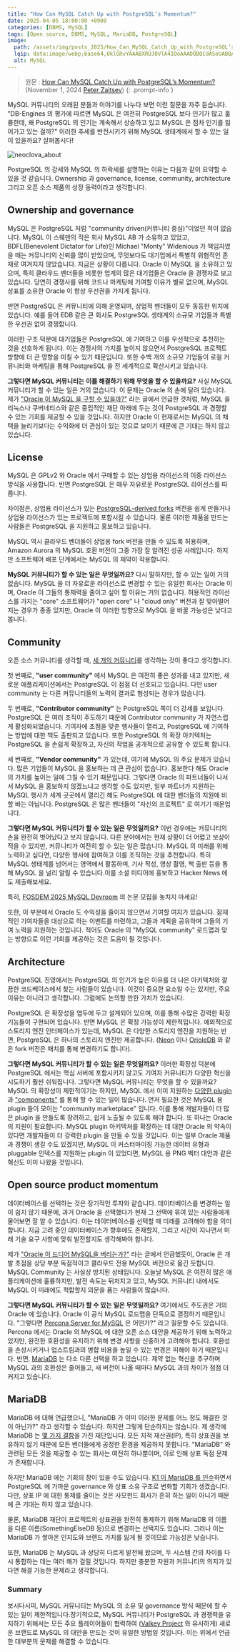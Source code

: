 ```yaml
---
title: "How Can MySQL Catch Up with PostgreSQL’s Momentum?"
date: 2025-04-05 18:00:00 +0900
categories: [DBMS, MySQL]
tags: [Open source, DBMS, MySQL, MariaDB, PostgreSQL]
image:
  path: /assets/img/posts_2025/How_Can_MySQL_Catch_Up_with_PostgreSQL’s_Momentum-thumbnail.jpg
  lqip: data:image/webp;base64,UklGRvYAAABXRUJQVlA4IOoAAADQBQCdASoUABQAPm0ukkYkIqGhKA1QgA2JQBOmUGdDLVSvA97ww5fMTrnNRFfNyZk8WevW7eCAAP7+Jc5XELECMSii3v4JAZtmOiJCiH8sZrfh+f2CrlZjg8+Yyzhptvfys6MFNagen8KJ5zvPZlviEQ67nG1l+dydspffLDQLkf9dOQwMxYatf9jFuRbKnp6AAfnx1QjSKRLKOktPCEghS8sbeKPB+R+Ud0ZVuMvu7f/ycEh0qqfL69yEB
  alt: MySQL
---
```


> 원문 : <a href="https://www.percona.com/blog/how-can-mysql-catch-up-with-postgresqls-momentum/" target="_blank">How Can MySQL Catch Up with PostgreSQL’s Momentum?</a> (November 1, 2024 <a href="https://www.percona.com/blog/author/pz/" target="_blank">Peter Zaitsev</a>)
{: .prompt-info }

MySQL 커뮤니티의 오래된 분들과 이야기를 나누다 보면 이런 질문을 자주 듣습니다. "DB-Engines 의 평가에 따르면 MySQL 은 여전히 PostgreSQL 보다 인기가 많고 훌륭한데, 왜 PostgreSQL 의 인기는 계속해서 상승하고 있고 MySQL 은 점차 인기를 잃어가고 있는 걸까?" 이러한 추세를 반전시키기 위해 MySQL 생태계에서 할 수 있는 일이 있을까요? 살펴봅시다!

 ![neoclova_about](/assets/img/posts_2025/How_Can_MySQL_Catch_Up_with_PostgreSQL’s_Momentum.png)

PostgreSQL 의 강세와 MySQL 의 하락세를 설명하는 이유는 다음과 같이 요약할 수 있을 것 같습니다. Ownership 과 governance, license, community, architecture 그리고 오픈 소스 제품의 성장 동력이라고 생각합니다.


## Ownership and governance
MySQL 은 PostgreSQL 처럼 "community driven(커뮤니티 중심)"이었던 적이 없습니다. MySQL 이 스웨덴의 작은 회사 MySQL AB 가 소유하고 있었고, BDFL(Benevolent Dictator for Life)인 Michael "Monty" Widenious 가 책임자였을 때는 커뮤니티의 신뢰를 많이 받았으며, 무엇보다도 대기업에서 특별히 위협적인 존재로 여겨지지 않았습니다. 지금은 상황이 다릅니다. Oracle 이 MySQL 을 소유하고 있으며, 특히 클라우드 벤더들을 비롯한 업계의 많은 대기업들은 Oracle 을 경쟁자로 보고 있습니다. 당연히 경쟁사를 위해 코드나 마케팅에 기여할 이유가 별로 없으며, MySQL 상표를 소유한 Oracle 이 항상 우선권을 가지게 됩니다.

반면 PostgreSQL 은 커뮤니티에 의해 운영되며, 상업적 벤더들이 모두 동등한 위치에 있습니다. 예를 들어 EDB 같은 큰 회사도 PostgreSQL 생태계의 소규모 기업들과 특별한 우선권 없이 경쟁합니다.

이러한 구조 덕분에 대기업들은 PostgreSQL 에 기여하고 이를 우선적으로 추천하는 것을 선호하게 됩니다. 이는 경쟁사의 가치를 높이지 않으면서 PostgreSQL 프로젝트 방향에 더 큰 영향을 미칠 수 있기 때문입니다. 또한 수백 개의 소규모 기업들이 로컬 커뮤니티와 마케팅을 통해 PostgreSQL 을 전 세계적으로 확산시키고 있습니다.

<b>그렇다면 MySQL 커뮤니티는 이를 해결하기 위해 무엇을 할 수 있을까요?</b> 사실 MySQL 커뮤니티가 할 수 있는 일은 거의 없습니다. 이 문제는 Oracle 의 손에 달려 있습니다. 제가 <a href="https://www.percona.com/blog/can-oracle-save-mysql/" target="_blank">"Oracle 이 MySQL 을 구할 수 있을까?"</a> 라는 글에서 언급한 것처럼, MySQL 을 리눅스나 쿠버네티스와 같은 중립적인 재단 아래에 두는 것이 PostgreSQL 과 경쟁할 수 있는 기회를 제공할 수 있을 것입니다. 하지만 Oracle 이 현재로서는 MySQL  의 채택을 늘리기보다는 수익화에 더 관심이 있는 것으로 보이기 때문에 큰 기대는 하지 않고 있습니다.


## License
MySQL 은 GPLv2 와 Oracle 에서 구매할 수 있는 상업용 라이선스의 이중 라이선스 방식을 사용합니다. 반면 PostgreSQL 은 매우 자유로운 PostgreSQL 라이선스를 따릅니다.

차이점은, 상업용 라이선스가 있는 <a href="https://wiki.postgresql.org/wiki/PostgreSQL_derived_databases" target="_blank">PostgreSQL-derived forks</a> 버전을 쉽게 만들거나 상업용 라이선스가 있는 프로젝트에 포함시킬 수 있습니다. 물론 이러한 제품을 만드는 사람들은 PostgreSQL 을 지원하고 홍보하고 있습니다.

MySQL 역시 클라우드 벤더들이 상업용 fork 버전을 만들 수 있도록 허용하며, Amazon Aurora 의 MySQL 호환 버전이 그중 가장 잘 알려진 성공 사례입니다. 하지만 소프트웨어 배포 단계에서는 MySQL 의 제약이 작용합니다.

<b>MySQL 커뮤니티가 할 수 있는 일은 무엇일까요?</b> 다시 말하지만, 할 수 있는 일이 거의 없습니다. MySQL 을 더 자유로운 라이선스로 변경할 수 있는 유일한 회사는 Oracle 이며, Oracle 이 그들의 통제력을 줄이고 싶어 할 이유는 거의 없습니다. 허용적인 라이선스를 가지는 "core" 소프트웨어가 "open core" 나 "cloud only" 버전과 잘 맞아떨어지는 경우가 종종 있지만, Oracle 이 이러한 방향으로 MySQL 을 바꿀 가능성은 낮다고 봅니다.


## Community
오픈 소스 커뮤니티를 생각할 때, <a href="https://peterzaitsev.com/there-are-three-open-source-communities-not-just-one/" target="_blank">세 개의 커뮤니티</a>를 생각하는 것이 좋다고 생각합니다.

첫 번째로,
<b>"user community"</b> 에서 MySQL 은 여전히 좋은 성과를 내고 있지만, 새로운 애플리케이션에서는 PostgreSQL 이 점점 더 선호되고 있습니다. 다만 user community 는 다른 커뮤니티들의 노력의 결과로 형성되는 경우가 많습니다.

두 번째로,
<b>"Contributor community"</b> 는 PostgreSQL 쪽이 더 강세를 보입니다. PostgreSQL 은 여러 조직이 주도하기 때문에 Contributor community 가 자연스럽게 활성화되었습니다. 기여자에 초점을 맞춘 행사들이 열리고, PostgreSQL 에 기여하는 방법에 대한 책도 출판되고 있습니다. 또한 PostgreSQL 의 확장 아키텍처는 PostgreSQL 을 손쉽게 확장하고, 자신의 작업을 공개적으로 공유할 수 있도록 합니다.

세 번째로,
<b>"Vendor community"</b> 가 있는데, 여기에 MySQL 의 주요 문제가 있습니다. 많은 기업들이 MySQL 을 홍보하는 데 큰 관심이 없습니다. 홍보한다 해도 Oracle 의 가치를 높이는 일에 그칠 수 있기 때문입니다. 그렇다면 Oracle 의 파트너들이 나서서 MySQL 을 홍보하지 않겠느냐고 생각할 수도 있지만, 일부 파트너가 지원하는 MySQL 행사가 세계 곳곳에서 열리긴 해도 PostgreSQL 에 대한 벤더들의 지원에 비할 바는 아닙니다. PostgreSQL 은 많은 벤더들이 "자신의 프로젝트" 로 여기기 때문입니다.

<b>그렇다면 MySQL 커뮤니티가 할 수 있는 일은 무엇일까요?</b> 이번 경우에는 커뮤니티의 손을 완전히 벗어났다고 보지 않습니다. 다른 분야에서는 현재 상황이 더 어렵고 보상이 적을 수 있지만, 커뮤니티가 여전히 할 수 있는 일은 많습니다. MySQL 의 미래를 위해 노력하고 싶다면, 다양한 행사에 참여하고 이를 조직하는 것을 추천합니다. 특히 MySQL 생태계를 넘어서는 영역에서 활동하며, 기사 작성, 영상 촬영, 책 출판 등을 통해 MySQL 을 널리 알릴 수 있습니다.이를 소셜 미디어에 홍보하고 Hacker News 에도 제출해보세요.

특히, <a href="https://www.mysqlandfriends.eu/" target="_blank">FOSDEM 2025 MySQL Devroom</a> 의 논문 모집을 놓치지 마세요!

또한, 이 부분에서 Oracle 도 수익성을 줄이지 않으면서 기여할 여지가 있습니다. 잠재적인 기여자들을 대상으로 하는 이벤트를 마련하고, 그들과 계획을 공유하며 그들의 기여 노력을 지원하는 것입니다. 적어도 Oracle 의 "MySQL community" 로드맵과 맞는 방향으로 이런 기회를 제공하는 것은 도움이 될 것입니다.


## Architecture
PostgreSQL 진영에서는 PostgreSQL 의 인기가 높은 이유를 더 나은 아키텍처와 깔끔한 코드베이스에서 찾는 사람들이 있습니다. 이것이 중요한 요소일 수는 있지만, 주요 이유는 아니라고 생각합니다. 그럼에도 논의할 만한 가치가 있습니다.

PostgreSQL 은 확장성을 염두에 두고 설계되어 있으며, 이를 통해 수많은 강력한 확장 기능들이 구현되어 있습니다. 반면 MySQL 은 확장 가능성이 제한적입니다. 예외적으로 스토리지 엔진 인터페이스가 있는데, MySQL 은 다양한 스토리지 엔진을 지원하는 반면, PostgreSQL 은 하나의 스토리지 엔진만 제공합니다. (<a href="https://neon.tech/" target="_blank">Neon</a> 이나 <a href="https://www.orioledb.com/" target="_blank">OrioleDB</a> 와 같은 fork 버전은 패치를 통해 변경하기도 합니다).

<b>그렇다면 MySQL 커뮤니티가 할 수 있는 일은 무엇일까요?</b> 이러한 확장성 덕분에 PostgreSQL 에서는 핵심 서버에 포함시키지 않고도 기여자 커뮤니티가 다양한 혁신을 시도하기 훨씬 쉬워집니다. 그렇다면 MySQL 커뮤니티는 무엇을 할 수 있을까요? MySQL 의 확장성이 제한적이기는 하지만, MySQL 에서 이미 지원하는 <a href="https://dev.mysql.com/doc/extending-mysql/8.0/en/plugin-types.html" target="_blank">다양한 plugin</a> 과 <a href="https://dev.mysql.com/doc/refman/8.4/en/components.html" target="_blank">"components"</a> 를 통해 할 수 있는 일이 많습니다. 먼저 필요한 것은 MySQL 용 plugin 들이 모이는 "community marketplace" 입니다. 이를 통해 개발자들이 더 많은 plugin 을 만들도록 장려하고, 쉽게 노출될 수 있도록 해야 합니다. 또 하나는 Oracle 의 지원이 필요합니다. MySQL plugin 아키텍처를 확장하는 데 대한 Oracle 의 약속이 있다면 개발자들이 더 강력한 plugin 을 만들 수 있을 것입니다. 이는 일부 Oracle 제품과 경쟁이 생길 수도 있겠지만, MySQL 이 커스터마이징 가능한 데이터 유형과 pluggable 인덱스를 지원하는 plugin 이 있었다면, MySQL 용 PNG 벡터 대안과 같은 혁신도 이미 나왔을 것입니다.


## Open source product momentum
데이터베이스를 선택하는 것은 장기적인 투자와 같습니다. 데이터베이스를 변경하는 일이 쉽지 않기 때문에, 과거 Oracle 을 선택했다가 현재 그 선택에 묶여 있는 사람들에게 물어보면 잘 알 수 있습니다. 이는 데이터베이스를 선택할 때 미래를 고려해야 함을 의미합니다. 지금 고려 중인 데이터베이스가 향후에도 존재할지, 그리고 시간이 지나면서 미래 기술 요구 사항에 맞춰 발전할지도 생각해봐야 합니다.

제가 <a href="https://www.percona.com/blog/is-oracle-finally-killing-mysql/" target="_blank">"Oracle 이 드디어 MySQL을 버리는가?"</a> 라는 글에서 언급했듯이, Oracle 은 개발 초점을 상당 부분 독점적이고 클라우드 전용 MySQL 버전으로 옮긴 듯합니다. MySQL Community 는 사실상 방치된 상태입니다. 오늘날 MySQL 은 여전히 많은 애플리케이션에 훌륭하지만, 발전 속도는 뒤처지고 있고, MySQL 커뮤니티 내에서도 MySQL 이 미래에도 적합할지 의문을 품는 사람들이 많습니다.

<b>그렇다면 MySQL 커뮤니티가 할 수 있는 일은 무엇일까요?</b> 여기에서도 주도권은 거의 Oracle 에 있습니다. Oracle 이 공식 MySQL 로드맵을 단독으로 결정하기 때문입니다. "그렇다면 <a href="https://www.percona.com/mysql/software" target="_blank">Percona Server for MySQL</a> 은 어떤가?" 라고 질문할 수도 있습니다. Percona 에서는 Oracle 의 MySQL 에 대한 오픈 소스 대안을 제공하기 위해 노력하고 있지만, 완전한 호환성을 유지하기 위해 변경 사항을 신중하게 고려해야 합니다. 호환성을 손상시키거나 업스트림과의 병합 비용을 높일 수 있는 변경은 피해야 하기 때문입니다. 반면, <a href="https://mariadb.org/" target="_blank">MariaDB</a> 는 다소 다른 선택을 하고 있습니다. 제약 없는 혁신을 추구하며 MySQL 과의 호환성은 줄어들고, 새 버전이 나올 때마다 MySQL 과의 차이가 점점 더 커지고 있습니다.


## MariaDB
MariaDB 에 대해 언급했으니, "MariaDB 가 이미 이러한 문제를 어느 정도 해결한 것이 아닌가?" 라고 생각할 수 있습니다. 하지만 그렇게 단순하지는 않습니다. 제 생각에 MariaDB 는 <a href="https://www.percona.com/blog/open-source-and-flawed-foundations/" target="_blank">몇 가지 결함</a>을 가진 재단입니다. 모든 지적 재산권(IP), 특히 상표권을 보유하지 않기 때문에 모든 벤더들에게 공정한 환경을 제공하지 못합니다. "MariaDB" 와 관련된 모든 것을 제공할 수 있는 회사는 여전히 하나뿐이며, 이로 인해 상표 독점 문제가 존재합니다.

하지만 MariaDB 에는 기회의 창이 있을 수도 있습니다. <a href="https://k1.com/k1-acquires-mariadb/" target="_blank">K1 이 MariaDB 를 인수</a>하면서 PostgreSQL 에 가까운 governance 와 상표 소유 구조로 변화할 기회가 생겼습니다. 다만, 상표 IP 에 대한 통제를 줄이는 것은 사모펀드 회사가 흔히 하는 일이 아니기 때문에 큰 기대는 하지 않고 있습니다.

물론, MariaDB 재단이 프로젝트의 상표권을 완전히 통제하기 위해 MariaDB 의 이름을 다른 이름(SomethingElseDB 등)으로 변경하는 선택지도 있습니다. 그러나 이는 MariaDB 가 쌓아온 인지도와 브랜드 가치를 잃게 될 것이므로 가능성은 낮습니다.

또한, MariaDB 는 MySQL 과 상당히 다르게 발전해 왔으며, 두 시스템 간의 차이를 다시 통합하는 데는 여러 해가 걸릴 것입니다. 하지만 충분한 자원과 커뮤니티의 의지가 있다면 해결 가능한 문제라고 생각합니다.


### Summary
보시다시피, MySQL 커뮤니티는 MySQL 의 소유 및 governance 방식 때문에 할 수 있는 일이 제한적입니다.장기적으로, MySQL 커뮤니티가 PostgreSQL 과 경쟁력을 유지하기 위해서는 모든 주요 플레이어들이 협력하여 (<a href="https://valkey.io/" target="_blank">Valkey Project</a> 와 유사하게) 새로운 브랜드로 MySQL 의 대안을 만드는 것이 유일한 방법일 것입니다. 이는 위에서 언급한 대부분의 문제를 해결할 수 있습니다.
